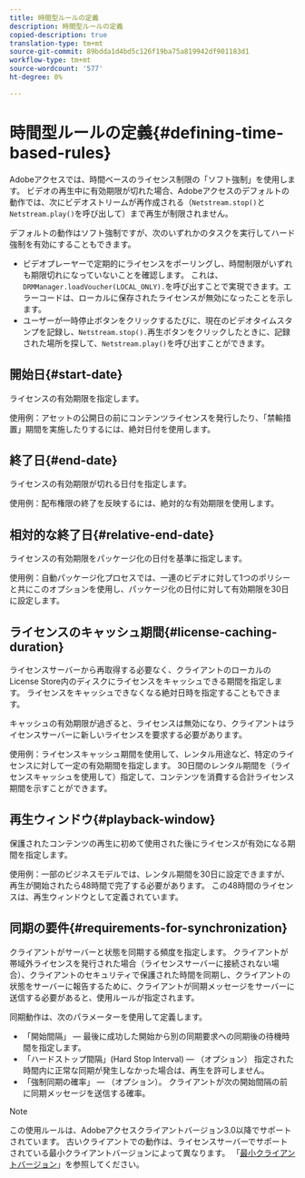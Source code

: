 ```yaml
---
title: 時間型ルールの定義
description: 時間型ルールの定義
copied-description: true
translation-type: tm+mt
source-git-commit: 89bdda1d4bd5c126f19ba75a819942df901183d1
workflow-type: tm+mt
source-wordcount: '577'
ht-degree: 0%

---
```



# 時間型ルールの定義{#defining-time-based-rules}

Adobeアクセスでは、時間ベースのライセンス制限の「ソフト強制」を使用します。 ビデオの再生中に有効期限が切れた場合、Adobeアクセスのデフォルトの動作では、次にビデオストリームが再作成される（`Netstream.stop()`と`Netstream.play()`を呼び出して）まで再生が制限されません。

デフォルトの動作はソフト強制ですが、次のいずれかのタスクを実行してハード強制を有効にすることもできます。

* ビデオプレーヤーで定期的にライセンスをポーリングし、時間制限がいずれも期限切れになっていないことを確認します。 これは、`DRMManager.loadVoucher(LOCAL_ONLY).`を呼び出すことで実現できます。エラーコードは、ローカルに保存されたライセンスが無効になったことを示します。
* ユーザーが一時停止ボタンをクリックするたびに、現在のビデオタイムスタンプを記録し、`Netstream.stop().`再生ボタンをクリックしたときに、記録された場所を探して、`Netstream.play()`を呼び出すことができます。

## 開始日{#start-date}

ライセンスの有効期限を指定します。

使用例：アセットの公開日の前にコンテンツライセンスを発行したり、「禁輸措置」期間を実施したりするには、絶対日付を使用します。

## 終了日{#end-date}

ライセンスの有効期限が切れる日付を指定します。

使用例：配布権限の終了を反映するには、絶対的な有効期限を使用します。

## 相対的な終了日{#relative-end-date}

ライセンスの有効期限をパッケージ化の日付を基準に指定します。

使用例：自動パッケージ化プロセスでは、一連のビデオに対して1つのポリシーと共にこのオプションを使用し、パッケージ化の日付に対して有効期限を30日に設定します。

## ライセンスのキャッシュ期間{#license-caching-duration}

ライセンスサーバーから再取得する必要なく、クライアントのローカルのLicense Store内のディスクにライセンスをキャッシュできる期間を指定します。 ライセンスをキャッシュできなくなる絶対日時を指定することもできます。

キャッシュの有効期限が過ぎると、ライセンスは無効になり、クライアントはライセンスサーバーに新しいライセンスを要求する必要があります。

使用例：ライセンスキャッシュ期間を使用して、レンタル用途など、特定のライセンスに対して一定の有効期間を指定します。 30日間のレンタル期間を（ライセンスキャッシュを使用して）指定して、コンテンツを消費する合計ライセンス期間を示すことができます。

## 再生ウィンドウ{#playback-window}

保護されたコンテンツの再生に初めて使用された後にライセンスが有効になる期間を指定します。

使用例：一部のビジネスモデルでは、レンタル期間を30日に設定できますが、再生が開始されたら48時間で完了する必要があります。 この48時間のライセンスは、再生ウィンドウとして定義されています。

## 同期の要件{#requirements-for-synchronization}

クライアントがサーバーと状態を同期する頻度を指定します。 クライアントが帯域外ライセンスを発行された場合（ライセンスサーバーに接続されない場合）、クライアントのセキュリティで保護された時間を同期し、クライアントの状態をサーバーに報告するために、クライアントが同期メッセージをサーバーに送信する必要があると、使用ルールが指定されます。

同期動作は、次のパラメーターを使用して定義します。

* 「開始間隔」 — 最後に成功した開始から別の同期要求への同期後の待機時間を指定します。
* 「ハードストップ間隔」(Hard Stop Interval) — （オプション） 指定された時間内に正常な同期が発生しなかった場合は、再生を許可しません。
* 「強制同期の確率」 — （オプション）。 クライアントが次の開始間隔の前に同期メッセージを送信する確率。

>[!NOTE]
>
>この使用ルールは、Adobeアクセスクライアントバージョン3.0以降でサポートされています。 古いクライアントでの動作は、ライセンスサーバーでサポートされている最小クライアントバージョンによって異なります。 「[最小クライアントバージョン](../../../../aaxs-protecting-content/content-implementing-the-license-server/content-handling-license-reqs/content-minimum-client-version.md)」を参照してください。